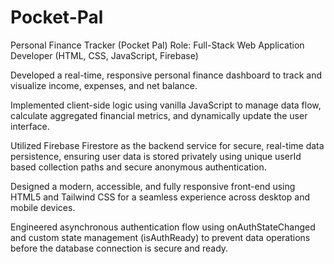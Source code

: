 # Pocket-Pal
Personal Finance Tracker (Pocket Pal)
Role: Full-Stack Web Application Developer (HTML, CSS, JavaScript, Firebase)

Developed a real-time, responsive personal finance dashboard to track and visualize income, expenses, and net balance.

Implemented client-side logic using vanilla JavaScript to manage data flow, calculate aggregated financial metrics, and dynamically update the user interface.

Utilized Firebase Firestore as the backend service for secure, real-time data persistence, ensuring user data is stored privately using unique userId based collection paths and secure anonymous authentication.

Designed a modern, accessible, and fully responsive front-end using HTML5 and Tailwind CSS for a seamless experience across desktop and mobile devices.

Engineered asynchronous authentication flow using onAuthStateChanged and custom state management (isAuthReady) to prevent data operations before the database connection is secure and ready.
